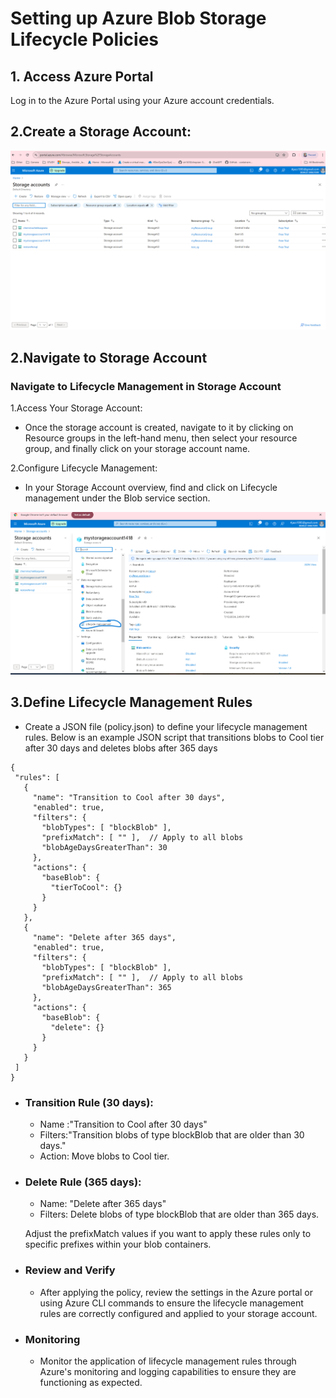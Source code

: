 # Setting up Azure Blob Storage Lifecycle Policies
## 1. Access Azure Portal
Log in to the Azure Portal using your Azure account credentials.
## 2.Create a Storage Account:
![preview](2.png)
## 2.Navigate to Storage Account
### Navigate to Lifecycle Management in Storage Account
1.Access Your Storage Account:

* Once the storage account is created, navigate to it by clicking on Resource groups in the left-hand menu, then select your resource group, and finally click on your storage account name.

2.Configure Lifecycle Management:

* In your Storage Account overview, find and click on Lifecycle management under the Blob service section.

![preview](1.png)
## 3.Define Lifecycle Management Rules
 
 * Create a JSON file (policy.json) to define your lifecycle management rules. Below is an example JSON script that transitions blobs to Cool tier after 30 days and deletes blobs after 365 days
 
 ```
 {
  "rules": [
    {
      "name": "Transition to Cool after 30 days",
      "enabled": true,
      "filters": {
        "blobTypes": [ "blockBlob" ],
        "prefixMatch": [ "" ],  // Apply to all blobs
        "blobAgeDaysGreaterThan": 30
      },
      "actions": {
        "baseBlob": {
          "tierToCool": {}
        }
      }
    },
    {
      "name": "Delete after 365 days",
      "enabled": true,
      "filters": {
        "blobTypes": [ "blockBlob" ],
        "prefixMatch": [ "" ],  // Apply to all blobs
        "blobAgeDaysGreaterThan": 365
      },
      "actions": {
        "baseBlob": {
          "delete": {}
        }
      }
    }
  ]
}
```

* ### Transition Rule (30 days):
  * Name :"Transition to Cool after 30 days"
  *  Filters:"Transition blobs of type blockBlob that are older than 30 days."
  *  Action: Move blobs to Cool tier.

* ### Delete Rule (365 days):
  * Name: "Delete after 365 days"
  * Filters: Delete blobs of type blockBlob that are older than 365 days.
  
  Adjust the prefixMatch values if you want to apply these rules only to specific prefixes within your blob containers.

* ### Review and Verify
  * After applying the policy, review the settings in the Azure portal or using Azure CLI commands to ensure the lifecycle management rules are correctly configured and applied to your storage account.

* ###  Monitoring
  * Monitor the application of lifecycle management rules through Azure's monitoring and logging capabilities to ensure they are functioning as expected.







